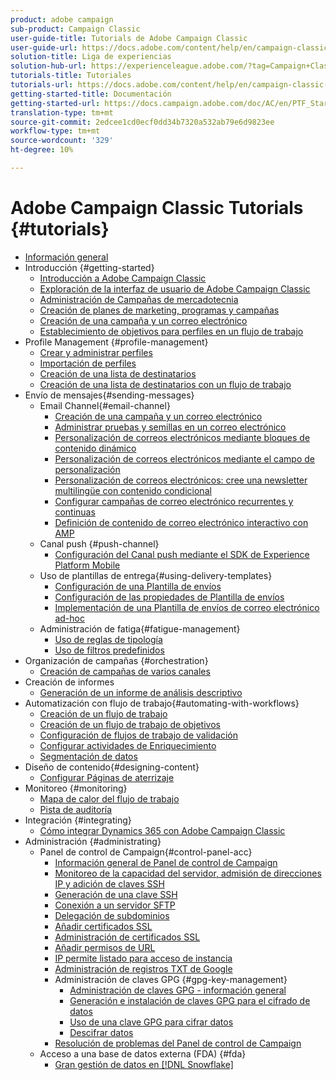 ```yaml
---
product: adobe campaign
sub-product: Campaign Classic
user-guide-title: Tutorials de Adobe Campaign Classic
user-guide-url: https://docs.adobe.com/content/help/en/campaign-classic-learn/tutorials/overview.html
solution-title: Liga de experiencias
solution-hub-url: https://experienceleague.adobe.com/?tag=Campaign+Classic#recommended/solutions/campaign
tutorials-title: Tutoriales
tutorials-url: https://docs.adobe.com/content/help/en/campaign-classic-learn/tutorials/overview.html
getting-started-title: Documentación
getting-started-url: https://docs.campaign.adobe.com/doc/AC/en/PTF_Starting_with_Adobe_Campaign_About_Adobe_Campaign_Classic.html
translation-type: tm+mt
source-git-commit: 2edcee1cd0ecf0dd34b7320a532ab79e6d9823ee
workflow-type: tm+mt
source-wordcount: '329'
ht-degree: 10%

---
```



# Adobe Campaign Classic Tutorials {#tutorials}

+ [Información general](/help/acc/overview.md)
+ Introducción {#getting-started}
   + [Introducción a Adobe Campaign Classic](/help/acc/getting-started/introduction-to-adobe-campaign-classic.md)
   + [Exploración de la interfaz de usuario de Adobe Campaign Classic](/help/acc/getting-started/exploring-the-adobe-campaign-classic-user-interface.md)
   + [Administración de Campañas de mercadotecnia](/help/acc/getting-started/managing-marketing-campaigns.md)
   + [Creación de planes de marketing, programas y campañas](/help/acc/getting-started/creating-a-marketing-plan-programs-and-campaigns.md)
   + [Creación de una campaña y un correo electrónico](https://docs.adobe.com/content/help/en/campaign-classic-learn/tutorials/getting-started/creating-a-campaign-and-an-email.html)
   + [Establecimiento de objetivos para perfiles en un flujo de trabajo](/help/acc/getting-started/targeting-profiles-in-a-workflow.md)
+ Profile Management {#profile-management}
   + [Crear y administrar perfiles](/help/acc/profile-management/create-and-manage-profiles.md)
   + [Importación de perfiles](/help/acc/data-management/importing-profiles.md)
   + [Creación de una lista de destinatarios](/help/acc/profile-management/creating-a-list-of-recipients.md)
   + [Creación de una lista de destinatarios con un flujo de trabajo](/help/acc/profile-management/creating-a-list-of-recipients-with-a-workflow.md)
+ Envío de mensajes{#sending-messages}
   + Email Channel{#email-channel}
      + [Creación de una campaña y un correo electrónico](/help/acc/getting-started/creating-a-campaign-and-an-email.md)
      + [Administrar pruebas y semillas en un correo electrónico](/help/acc/sending-messages/managing-seed-and-proofs.md)
      + [Personalización de correos electrónicos mediante bloques de contenido dinámico](/help/acc/sending-messages/email-channel/personalization-with-dynamic-content-blocks.md)
      + [Personalización de correos electrónicos mediante el campo de personalización](/help/acc/sending-messages/email-channel/personalizing-emails-using-personalization-fields.md)
      + [Personalización de correos electrónicos: cree una newsletter multilingüe con contenido condicional](/help/acc/sending-messages/email-channel/personalizing-emails-create-a-multi-lingual-newsletter-using-conditional-content.md)
      + [Configurar campañas de correo electrónico recurrentes y continuas](/help/acc/sending-messages/recurring-deliveries.md)
      + [Definición de contenido de correo electrónico interactivo con AMP](/help/acc/sending-messages/email-channel/defining-interactive-email-content-with-amp.md)
   + Canal push {#push-channel}
      + [Configuración del Canal push mediante el SDK de Experience Platform Mobile](/help/acc/sending-messages/mobile-channel/configure-push-using-aep-mobile-sdk.md)
   + Uso de plantillas de entrega{#using-delivery-templates}
      + [Configuración de una Plantilla de envíos](/help/acc/sending-messages/using-delivery-templates/configuring-a-delivery-template.md)
      + [Configuración de las propiedades de Plantilla de envíos](/help/acc/sending-messages/using-delivery-templates/setting-delivery-template-properties.md)
      + [Implementación de una Plantilla de envíos de correo electrónico ad-hoc](/help/acc/sending-messages/using-delivery-templates/deploying-ad-hoc-email-delivery-template.md)
   + Administración de fatiga{#fatigue-management}
      + [Uso de reglas de tipología](/help/acc/sending-messages/fatigue-management/typology-rules-for-fatigue-management.md)
      + [Uso de filtros predefinidos](/help/acc/sending-messages/fatigue-management/fatigue-management-using-filters.md)
+ Organización de campañas {#orchestration}
   + [Creación de campañas de varios canales](/help/acc/orchestrating-campaigns/multi-channel-campaigns.md)
+ Creación de informes
   + [Generación de un informe de análisis descriptivo](/help/acc/reporting/generating-a-descriptive-analysis-report.md)
+ Automatización con flujo de trabajo{#automating-with-workflows}
   + [Creación de un flujo de trabajo](/help/acc/automating-with-workflows/creating-a-workflow.md)
   + [Creación de un flujo de trabajo de objetivos](/help/acc/automating-with-workflows/creating-a-targeting-workflow.md)
   + [Configuración de flujos de trabajo de validación](/help/acc/automating-with-workflows/validation-flow-configuration.md)
   + [Configurar actividades de Enriquecimiento](/help/acc/automating-with-workflows/enrichment-activity.md)
   + [Segmentación de datos](/help/acc/data-management/data-segmentation.md)
+ Diseño de contenido{#designing-content}
   + [Configurar Páginas de aterrizaje](/help/acc/designing-content/configure-landingpages.md)
+ Monitoreo {#monitoring}
   + [Mapa de calor del flujo de trabajo](/help/acc/monitoring-campaign-classic/workflow-heatmap.md)
   + [Pista de auditoría](/help/acc/monitoring-campaign-classic/audit-trail.md)
+ Integración {#integrating}
   + [Cómo integrar Dynamics 365 con Adobe Campaign Classic](/help/acc/integrations/dynamics365-integration.md)
+ Administración {#administrating}
   + Panel de control de Campaign{#control-panel-acc}
      + [Información general de Panel de control de Campaign](/help/acc/monitoring-campaign-classic/control-panel/control-panel-overview.md)
      + [Monitoreo de la capacidad del servidor, admisión de direcciones IP y adición de claves SSH](/help/acc/monitoring-campaign-classic/control-panel/monitoring-server-capacity-allow-listing-adding-ssh-key.md)
      + [Generación de una clave SSH](/help/acc/monitoring-campaign-classic/control-panel/generate-ssh-key.md)
      + [Conexión a un servidor SFTP](/help/acc/monitoring-campaign-classic/control-panel/connect-to-sftp-server.md)
      + [Delegación de subdominios](/help/acc/monitoring-campaign-classic/control-panel/subdomain-delegation.md)
      + [Añadir certificados SSL](/help/acc/monitoring-campaign-classic/control-panel/adding-ssl-certificates.md)
      + [Administración de certificados SSL](/help/acc/monitoring-campaign-classic/control-panel/managing-ssl-certificates.md)
      + [Añadir permisos de URL](/help/acc/monitoring-campaign-classic/control-panel/adding-url-permissions.md)
      + [IP permite listado para acceso de instancia](/help/acc/monitoring-campaign-classic/control-panel/ip-allow-listing.md)
      + [Administración de registros TXT de Google](/help/acc/monitoring-campaign-classic/control-panel/google-txt-record-management.md)
      + Administración de claves GPG {#gpg-key-management}
         + [Administración de claves GPG - información general](/help/acc/monitoring-campaign-classic/control-panel/gpg-key-management/gpg-key-management-overview.md)
         + [Generación e instalación de claves GPG para el cifrado de datos](/help/acc/monitoring-campaign-classic/control-panel/gpg-key-management/generating-and-installing-gpg-keys-for-data-encryption.md)
         + [Uso de una clave GPG para cifrar datos](/help/acc/monitoring-campaign-classic/control-panel/gpg-key-management/using-a-gpg-key-to-encrypt-data.md)
         + [Descifrar datos](/help/acc/monitoring-campaign-classic/control-panel/gpg-key-management/decrypting-data.md)
      + [Resolución de problemas del Panel de control de Campaign](/help/acc/monitoring-campaign-classic/control-panel/trouble-shooting.md)
   + Acceso a una base de datos externa (FDA) {#fda}
      + [Gran gestión de datos en [!DNL Snowflake]](/help/acc/administrating/snowflake/big-data-segmentation-on-snowflake.md)

